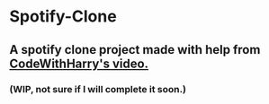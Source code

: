 # Spotify-Clone

## A spotify clone project made with help from <a href="https://www.youtube.com/watch?v=CYwEq1GdU4E">CodeWithHarry's video.</a> 
### (WIP, not sure if I will complete it soon.)
